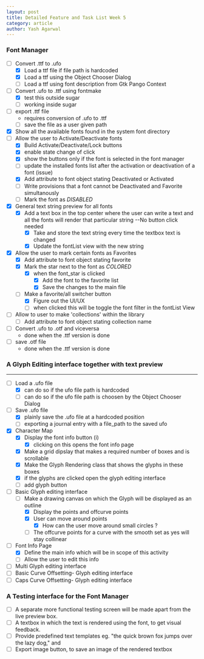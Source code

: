 ```yaml
---
layout: post
title: Detailed Feature and Task List Week 5
category: article
author: Yash Agarwal
---
```


### Font Manager

* [ ] Convert .ttf to .ufo
	*	[x] Load a ttf file if file path is hardcoded
	*	[x] Load a ttf using the Object Chooser Dialog
	*	[ ] Load a ttf using font description from Gtk Pango Context
* [ ] Convert .ufo to .ttf using fontmake
	* [x] test this outside sugar
	* [ ] working inside sugar
* [ ] export .ttf file
	* requires conversion of .ufo to .ttf
	* [ ] save the file as a user given path
* [x] Show all the available fonts found in the system font directory
* [ ] Allow the user to Activate/Deactivate fonts
	* [x] Build Activate/Deactivate/Lock buttons
	* [x] enable state change of click
	* [x] show the buttons only if the font is selected in the font manager
	* [ ] update the installed fonts list after the activation or deactivation of a font (issue)
	* [x] Add attribute to font object stating Deactivated or Activated
	* [ ] Write provisions that a font cannot be Deactivated and Favorite simultanously
	* [ ] Mark the font as *DISABLED*
* [x] General text string preview for all fonts
  * [x] Add a text box in the top center where the user can write a text and all the fonts will render that particular string --No button click needed
    * [x] Take and store the text string every time the textbox text is changed
	* [x] Update the fontList view with the new string
* [x] Allow the user to mark certain fonts as Favorites
	* [x] Add attribute to font object stating favorite
	* [x] Mark the star next to the font as *COLORED*
	  * [x] when the font_star is clicked
	    * [x] Add the font to the favorite list
		* [x] Save the changes to the main file
	* [ ] Make a favorite/all switcher button
      * [x] Figure out the UI/UX
      * [ ] when clicked this will be toggle the font filter in the fontList View
* [ ] Allow to user to make 'collections' within the library
	* [ ] Add attribute to font object stating collection name
* [ ] Convert .ufo to .otf and viceversa
	* done when the .ttf version is done
* [ ] save .otf file
	* done when the .ttf version is done

### A Glyph Editing interface together with text preview
---

* [ ] Load a .ufo file
	* [x] can do so if the ufo file path is hardcoded
	* [ ] can do so if the ufo file path is choosen by the Object Chooser Dialog
* [ ] Save .ufo file
	* [x] plainly save the .ufo file at a hardcoded position
	* [ ] exporting a journal entry with a file_path to the saved ufo
* [x] Character Map
	* [x] Display the font info button (i)
		* [x] clicking on this opens the font info page
	* [x] Make a grid dipslay that makes a required number of boxes and is scrollable
	* [x] Make the Glyph Rendering class that shows the glyphs in these boxes
	* [x] if the glyphs are clicked open the glyph editing interface
	* [ ] add glyph button
* [ ] Basic Glyph editing interface
	* [ ] Make a drawing canvas on which the Glyph will be displayed as an outline
		* [x] Display the points and offcurve points
		* [x] User can move around points
			* [x] How can the user move around small circles ?
		* [ ] The offcurve points for a curve with the smooth set as yes will stay collinear
* [ ] Font Info Page
	* [x] Define the main info which will be in scope of this activity
	* [ ] Allow the user to edit this info
* [ ] Multi Glyph editing interface
* [ ] Basic Curve Offsetting- Glyph editing interface
* [ ] Caps Curve Offsetting- Glyph editing interface

### A Testing interface for the Font Manager

* [ ] A separate more functional testing screen will be made apart from the live preview box.
* [ ] A textbox in which the text is rendered using the font, to get visual feedback.
* [ ] Provide predefined text templates eg. "the quick brown fox jumps over the lazy dog," and
* [ ] Export image button, to save an image of the rendered textbox
